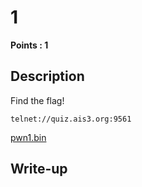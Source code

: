 # 1
**Points : 1**

## Description

Find the flag!

`telnet://quiz.ais3.org:9561`

[pwn1.bin](./pwn1.bin)

## Write-up
